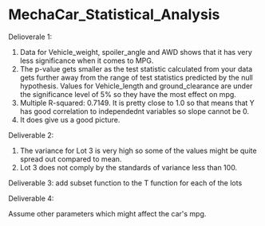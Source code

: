 # MechaCar_Statistical_Analysis
Delioverale 1:
1. Data for Vehicle_weight, spoiler_angle and AWD shows that it has very less significance when it comes to MPG.
2. The p-value gets smaller as the test statistic calculated from your data gets further away from the range of test statistics predicted by the null hypothesis.
Values for Vehicle_length and ground_clearance are under the significance level of 5% so they have the most effect on mpg.
3. Multiple R-squared:  0.7149. It is pretty close to 1.0 so that means that Y has good correlation to independednt variables so slope cannot be 0.
4. It does give us a good picture.

Deliverable 2: 

1. The variance for Lot 3 is very high so some of the values might be quite spread out compared to mean.
2. Lot 3 does not comply by the standards of variance less than 100.

Deliverable 3:
add subset function to the T function for each of the lots

Deliverable 4:

Assume other parameters which might affect the car's mpg.
